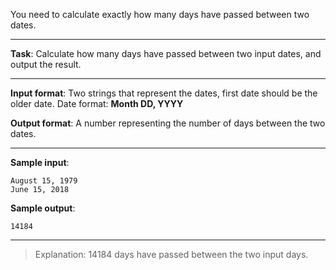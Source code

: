 You need to calculate exactly how many days have passed between two dates. 

---
 
**Task**: Calculate how many days have passed between two input dates, and output the result.  
 
---

**Input format**: Two strings that represent the dates, first date should be the older date. Date format: **Month DD, YYYY** 
 
**Output format**: A number representing the number of days between the two dates. 

---
 
**Sample input**:
```
August 15, 1979 
June 15, 2018
``` 
 
**Sample output**:  
```
14184
```

---

>Explanation: 14184 days have passed between the two input days.
